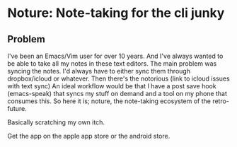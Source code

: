 # Noture: Note-taking for the cli junky
## Problem
I've been an Emacs/Vim user for over 10 years.
And I've always wanted to be able to take all my notes in these text editors.
The main problem was syncing the notes.
I'd always have to either sync them through dropbox/icloud or whatever. Then there's the notorious (link to icloud issues with text sync)
An ideal workflow would be that I have a post save hook (emacs-speak) that syncs my stuff on demand and a tool on my phone that consumes this.
So here it is; noture, the note-taking ecosystem of the retro-future.

Basically scratching my own itch.

Get the app on the apple app store or the android store.
